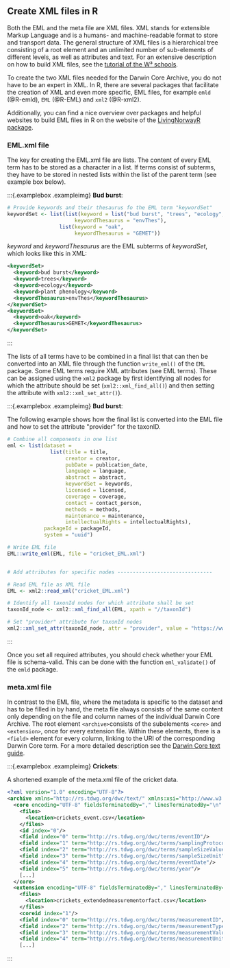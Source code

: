 
## Create XML files in R

Both the EML and the meta file are XML files. XML stands for extensible Markup Language and is a humans- and machine-readable format to store and transport data. The general structure of XML files is a hierarchical tree consisting of a root element and an unlimited number of  sub-elements of different levels, as well as attributes and text. For an extensive description on how to build XML files, see the [tutorial of the W³ schools](https://www.w3schools.com/xml/default.asp). 

To create the two XML files needed for the Darwin Core Archive, you do not have to be an expert in XML. In R, there are several packages that facilitate the creation of XML and even more specific, EML files, for example `emld` (@R-emld), `EML` (@R-EML) and `xml2` (@R-xml2).

Additionally, you can find a nice overview over packages and helpful websites to build EML files in R on the website of the [LivingNorwayR package](https://livingnorway.github.io/LivingNorwayR/articles/EML_R_packages_overview.html).

### EML.xml file

The key for creating the EML.xml file are lists. The content of every EML term has to be stored as a character in a list. If terms consist of subterms, they have to be stored in nested lists within the list of the parent term (see example box below). 

:::{.examplebox .exampleimg}
**Bud burst**:


```r
# Provide keywords and their thesaurus fo the EML term "keywordSet"
keywordSet <- list(list(keyword = list("bud burst", "trees", "ecology", "plant phenology"),
                      keywordThesaurus = "envThes"),
                 list(keyword = "oak",
                      keywordThesaurus = "GEMET"))
```

*keyword* and *keywordThesaurus* are the EML subterms of *keywordSet*, which looks like this in XML:

``` xml
<keywordSet>
  <keyword>bud burst</keyword>
  <keyword>trees</keyword>
  <keyword>ecology</keyword>
  <keyword>plant phenology</keyword>
  <keywordThesaurus>envThes</keywordThesaurus>
</keywordSet>
<keywordSet>
  <keyword>oak</keyword>
  <keywordThesaurus>GEMET</keywordThesaurus>
</keywordSet>
```
:::

The lists of all terms have to be combined in a final list that can then be converted into an XML file through the function `write_eml()` of the `EML` package.
Some EML terms require XML attributes (see EML terms). These can be assigned using the `xml2` package by first identifying all nodes for which the attribute should be set (`xml2::xml_find_all()`) and then setting the attribute with `xml2::xml_set_attr()`). 

:::{.examplebox .exampleimg}
**Bud burst**:

The following example shows how the final list is converted into the EML file and how to set the attribute "provider" for the taxonID. 


```r
# Combine all components in one list
eml <- list(dataset =
              list(title = title,
                   creator = creator,
                   pubDate = publication_date,
                   language = language,
                   abstract = abstract,
                   keywordSet = keywords,
                   licensed = licensed,
                   coverage = coverage,
                   contact = contact_person,
                   methods = methods,
                   maintenance = maintenance,
                   intellectualRights = intellectualRights),
            packageId = packageId, 
            system = "uuid")

# Write EML file
EML::write_eml(EML, file = "cricket_EML.xml")          


# Add attributes for specific nodes -------------------------------

# Read EML file as XML file
EML <- xml2::read_xml("cricket_EML.xml")

# Identify all taxonId nodes for which attribute shall be set
taxonId_node <- xml2::xml_find_all(EML, xpath = "//taxonId")

# Set "provider" attribute for taxonId nodes
xml2::xml_set_attr(taxonId_node, attr = "provider", value = "https://www.gbif.org/")
```
:::

Once you set all required attributes, you should check whether your EML file is schema-valid. This can be done with the function `eml_validate()` of the `emld` package. 

### meta.xml file

In contrast to the EML file, where the metadata is specific to the dataset and has to be filled in by hand, the meta file always consists of the same content only depending on the file and column names of the individual Darwin Core Archive. The root element `<archive>`consists of the subelements `<core>` and `<extension>`, once for every extension file. Within these elements, there is a `<field>` element for every column, linking to the URI of the corresponding Darwin Core term. For a more detailed description see the [Darwin Core text guide](https://dwc.tdwg.org/text/).

:::{.examplebox .exampleimg}
**Crickets**:

A shortened example of the meta.xml file of the cricket data.

```xml
<?xml version="1.0" encoding="UTF-8"?>
<archive xmlns="http://rs.tdwg.org/dwc/text/" xmlns:xsi="http://www.w3.org/2001/XMLSchema-instance" xmlns:xs="http://www.w3.org/2001/XMLSchema" xsi:schemaLocation="http://rs.tdwg.org/dwc/text/ http://rs.tdwg.org/dwc/text/tdwg_dwc_text.xsd">
  <core encoding="UTF-8" fieldsTerminatedBy="," linesTerminatedBy="\n" fieldsEnclosedBy="" ignoreHeaderLines="1" rowType="http://rs.tdwg.org/dwc/terms/Event">
    <files>
      <location>crickets_event.csv</location>
    </files>
    <id index="0"/>
    <field index="0" term="http://rs.tdwg.org/dwc/terms/eventID"/>
    <field index="1" term="http://rs.tdwg.org/dwc/terms/samplingProtocol"/>
    <field index="2" term="http://rs.tdwg.org/dwc/terms/sampleSizeValue"/>
    <field index="3" term="http://rs.tdwg.org/dwc/terms/sampleSizeUnit"/>
    <field index="4" term="http://rs.tdwg.org/dwc/terms/eventDate"/>
    <field index="5" term="http://rs.tdwg.org/dwc/terms/year"/>
    [...]
  </core>
  <extension encoding="UTF-8" fieldsTerminatedBy="," linesTerminatedBy="\n" fieldsEnclosedBy="" ignoreHeaderLines="1" rowType="http://rs.iobis.org/obis/terms/ExtendedMeasurementOrFact">
    <files>
      <location>crickets_extendedmeasurementorfact.csv</location>
    </files>
    <coreid index="1"/>
    <field index="0" term="http://rs.tdwg.org/dwc/terms/measurementID"/>
    <field index="2" term="http://rs.tdwg.org/dwc/terms/measurementType"/>
    <field index="3" term="http://rs.tdwg.org/dwc/terms/measurementValue"/>
    <field index="4" term="http://rs.tdwg.org/dwc/terms/measurementUnit"/>
    [...]
```
:::

<div>
